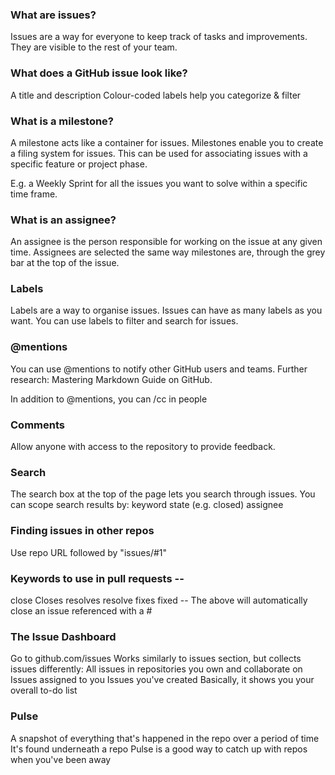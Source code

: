### What are issues?
Issues are a way for everyone to keep track of tasks and improvements.
They are visible to the rest of your team.

### What does a GitHub issue look like?
A title and description
Colour-coded labels help you categorize & filter

### What is a milestone?
A milestone acts like a container for issues.
Milestones enable you to create a filing system for issues.
This can be used for associating issues with a specific feature or project phase.

E.g. a Weekly Sprint for all the issues you want to solve within a specific time frame.

### What is an assignee?
An assignee is the person responsible for working on the issue at any given time.
Assignees are selected the same way milestones are, through the grey bar at the top of the issue.

### Labels
Labels are a way to organise issues.
Issues can have as many labels as you want.
You can use labels to filter and search for issues.

### @mentions
You can use @mentions to notify other GitHub users and teams.
Further research: Mastering Markdown Guide on GitHub.

In addition to @mentions, you can /cc in people

### Comments
Allow anyone with access to the repository to provide feedback.

### Search
The search box at the top of the page lets you search through issues.
You can scope search results by:
keyword
state (e.g. closed)
assignee

### Finding issues in other repos
Use repo URL followed by "issues/#1"

### Keywords to use in pull requests --
close
Closes
resolves
resolve
fixes
fixed
-- The above will automatically close an issue
referenced with a #<issue-name>

### The Issue Dashboard
Go to github.com/issues
Works similarly to issues section, but collects issues differently:
All issues in repositories you own and collaborate on
Issues assigned to you
Issues you've created
Basically, it shows you your overall to-do list

### Pulse
A snapshot of everything that's happened in the repo over a period of time
It's found underneath a repo
Pulse is a good way to catch up with repos when you've been away
